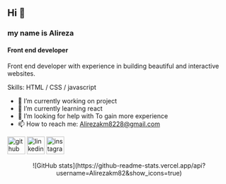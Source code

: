 ## Hi 👋

### my name is Alireza 
####  Front end developer
Front end developer with experience in building beautiful and interactive websites.

Skills:    HTML / CSS / javascript

- 🔭 I’m currently working on project 
- 🌱 I’m currently learning react 
- 🤔 I’m looking for help with To gain more experience 
- 📫 How to reach me: Alirezakm8228@gmail.com 



[<img src='https://cdn.jsdelivr.net/npm/simple-icons@3.0.1/icons/github.svg' alt='github' height='40'>](https://github.com/Alirezakm82)  [<img src='https://cdn.jsdelivr.net/npm/simple-icons@3.0.1/icons/linkedin.svg' alt='linkedin' height='40'>](https://www.linkedin.com/in/alireza-karimi/)  [<img src='https://cdn.jsdelivr.net/npm/simple-icons@3.0.1/icons/instagram.svg' alt='instagram' height='40'>](https://www.instagram.com/_.alirezakm/)  

<div align=center>
  ![GitHub stats](https://github-readme-stats.vercel.app/api?username=Alirezakm82&show_icons=true)  
</div>




